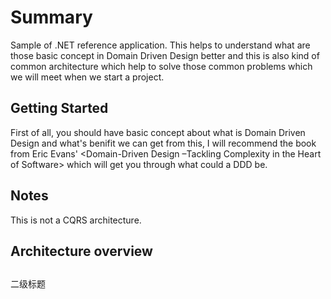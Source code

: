 Summary
=====
Sample of .NET reference application. This helps to understand what are those basic concept in Domain Driven Design better and this is also kind of common architecture which help to solve those common problems which we will meet when we start a project. 



Getting Started
-------
First of all, you should have basic concept about what is Domain Driven Design and what's benifit we can get from this, I will recommend the book from Eric Evans' <Domain-Driven Design –Tackling Complexity in the Heart of Software> which will get you through what could a DDD be.

Notes
---
This is not a CQRS architecture.

Architecture overview
-------
##
二级标题


